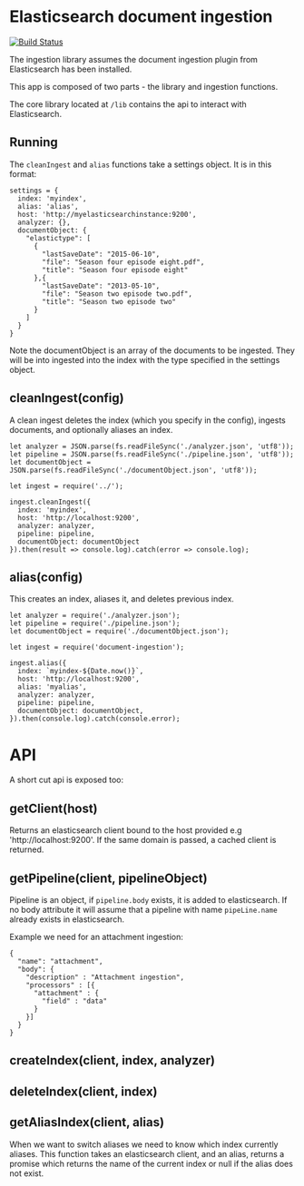 # Elasticsearch document ingestion

[![Build Status](https://travis-ci.org/open-search/elastic-ingestion.svg?branch=master)](https://travis-ci.org/open-search/elastic-ingestion)

The ingestion library assumes the document ingestion plugin from Elasticsearch has been installed.

This app is composed of two parts - the library and ingestion functions.

The core library located at ```/lib``` contains the api to interact with Elasticsearch.

## Running

The ```cleanIngest``` and ```alias``` functions take a settings object. It is in this format:

```
settings = {
  index: 'myindex',
  alias: 'alias',
  host: 'http://myelasticsearchinstance:9200',
  analyzer: {},
  documentObject: {
    "elastictype": [
      {
        "lastSaveDate": "2015-06-10",
        "file": "Season four episode eight.pdf",
        "title": "Season four episode eight"
      },{
        "lastSaveDate": "2013-05-10",
        "file": "Season two episode two.pdf",
        "title": "Season two episode two"
      }
    ]
  }
}
```

Note the documentObject is an array of the documents to be ingested. They will be into ingested into the index with the type specified in the settings object.

## cleanIngest(config)

A clean ingest deletes the index (which you specify in the config), ingests documents, and optionally aliases an index.

```
let analyzer = JSON.parse(fs.readFileSync('./analyzer.json', 'utf8'));
let pipeline = JSON.parse(fs.readFileSync('./pipeline.json', 'utf8'));
let documentObject = JSON.parse(fs.readFileSync('./documentObject.json', 'utf8'));

let ingest = require('../');

ingest.cleanIngest({
  index: 'myindex',
  host: 'http://localhost:9200',
  analyzer: analyzer,
  pipeline: pipeline,
  documentObject: documentObject
}).then(result => console.log).catch(error => console.log);

```

## alias(config)

This creates an index, aliases it, and deletes previous index.

```
let analyzer = require('./analyzer.json');
let pipeline = require('./pipeline.json');
let documentObject = require('./documentObject.json');

let ingest = require('document-ingestion');

ingest.alias({
  index: `myindex-${Date.now()}`,
  host: 'http://localhost:9200',
  alias: 'myalias',
  analyzer: analyzer,
  pipeline: pipeline,
  documentObject: documentObject,
}).then(console.log).catch(console.error);
```

# API

A short cut api is exposed too:

## getClient(host)

Returns an elasticsearch client bound to the host provided e.g 'http://localhost:9200'. If the same domain is passed, a cached client is returned.

## getPipeline(client, pipelineObject)

Pipeline is an object, if ```pipeline.body``` exists, it is added to elasticsearch. If no body attribute it will assume that a pipeline with name ```pipeLine.name``` already exists in elasticsearch.

Example we need for an attachment ingestion:

```
{
  "name": "attachment",
  "body": {
    "description" : "Attachment ingestion",
    "processors" : [{
      "attachment" : {
        "field" : "data"
      }
    }]
  }
}
```

## createIndex(client, index, analyzer)

## deleteIndex(client, index)

## getAliasIndex(client, alias)

When we want to switch aliases we need to know which index currently aliases. This function takes an elasticsearch client, and an alias, returns a promise which returns the name of the current index or null if the alias does not exist.
